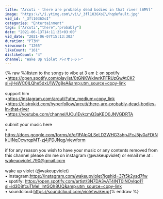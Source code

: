 ```yaml
---
title: "Arcuti - there are probably dead bodies in that river [AMV]"
image: "https:\/\/i.ytimg.com\/vi\/_3fl1036XoI\/hqdefault.jpg"
vid_id: "_3fl1036XoI"
categories: "Entertainment"
tags: ["Arcuti","there","probably"]
date: "2021-06-13T14:11:35+03:00"
vid_date: "2021-06-07T15:13:30Z"
duration: "PT3M"
viewcount: "1265"
likeCount: "161"
dislikeCount: "4"
channel: "Wake Up Violet バイオレット"
---
```

{% raw %}listen to the songs to vibe at 3 am (: on spotify<br />• ​<a rel="nofollow" target="blank" href="https://open.spotify.com/playlist/0tGNKWkIwrKFFRUzGwAtCK?si=jHeWC0ILQhe5dxU1W7g8eA&amp;utm_source=copy-link">https://open.spotify.com/playlist/0tGNKWkIwrKFFRUzGwAtCK?si=jHeWC0ILQhe5dxU1W7g8eA&amp;utm_source=copy-link</a><br /><br />support him<br />•<a rel="nofollow" target="blank" href="https://instagram.com/arcutii?utm_medium=copy_link">https://instagram.com/arcutii?utm_medium=copy_link</a><br />•<a rel="nofollow" target="blank" href="https://distrokid.com/hyperfollow/arcuti/there-are-probably-dead-bodies-in-that-river">https://distrokid.com/hyperfollow/arcuti/there-are-probably-dead-bodies-in-that-river</a><br />•<a rel="nofollow" target="blank" href="https://youtube.com/channel/UCu1EvkcmQ3aKEO0JNVGDRTA">https://youtube.com/channel/UCu1EvkcmQ3aKEO0JNVGDRTA</a><br /><br />submit your music here<br />• ​<a rel="nofollow" target="blank" href="https://docs.google.com/forms/d/e/1FAIpQLSeLD2WHG3shpJFcJ5jv0aFDtNkUINqOcwrqpMT-zj4jPDJNqg/viewform">https://docs.google.com/forms/d/e/1FAIpQLSeLD2WHG3shpJFcJ5jv0aFDtNkUINqOcwrqpMT-zj4jPDJNqg/viewform</a><br />​<br />if for any reason you wish to have  your music or any contents removed from this channel please dm me on instagram (@wakeupviolet) or email me at : wakeupviolet.790@gmail.com<br /><br />wake up violet (@wakeupviolet)<br />• instagram: ​<a rel="nofollow" target="blank" href="https://instagram.com/wakeupviolet?igshid=37t5k2ysd7fw">https://instagram.com/wakeupviolet?igshid=37t5k2ysd7fw</a><br />• spotify: <a rel="nofollow" target="blank" href="https://open.spotify.com/artist/3N7DA3vAT4INT0lNOyIqo1?si=id3D8fcuTMeI_lntGQh8UQ&amp;utm_source=copy-link">https://open.spotify.com/artist/3N7DA3vAT4INT0lNOyIqo1?si=id3D8fcuTMeI_lntGQh8UQ&amp;utm_source=copy-link</a><br />• soundcloud: ​<a rel="nofollow" target="blank" href="https://soundcloud.com/violetwakeup">https://soundcloud.com/violetwakeup</a>{% endraw %}
